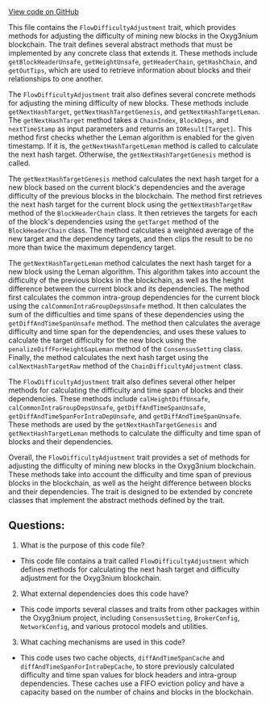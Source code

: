 [View code on GitHub](https://github.com/alephium/alephium/flow/src/main/scala/org/alephium/flow/core/FlowDifficultyAdjustment.scala)

This file contains the `FlowDifficultyAdjustment` trait, which provides methods for adjusting the difficulty of mining new blocks in the Oxyg3nium blockchain. The trait defines several abstract methods that must be implemented by any concrete class that extends it. These methods include `getBlockHeaderUnsafe`, `getHeightUnsafe`, `getHeaderChain`, `getHashChain`, and `getOutTips`, which are used to retrieve information about blocks and their relationships to one another.

The `FlowDifficultyAdjustment` trait also defines several concrete methods for adjusting the mining difficulty of new blocks. These methods include `getNextHashTarget`, `getNextHashTargetGenesis`, and `getNextHashTargetLeman`. The `getNextHashTarget` method takes a `ChainIndex`, `BlockDeps`, and `nextTimeStamp` as input parameters and returns an `IOResult[Target]`. This method first checks whether the Leman algorithm is enabled for the given timestamp. If it is, the `getNextHashTargetLeman` method is called to calculate the next hash target. Otherwise, the `getNextHashTargetGenesis` method is called.

The `getNextHashTargetGenesis` method calculates the next hash target for a new block based on the current block's dependencies and the average difficulty of the previous blocks in the blockchain. The method first retrieves the next hash target for the current block using the `getNextHashTargetRaw` method of the `BlockHeaderChain` class. It then retrieves the targets for each of the block's dependencies using the `getTarget` method of the `BlockHeaderChain` class. The method calculates a weighted average of the new target and the dependency targets, and then clips the result to be no more than twice the maximum dependency target.

The `getNextHashTargetLeman` method calculates the next hash target for a new block using the Leman algorithm. This algorithm takes into account the difficulty of the previous blocks in the blockchain, as well as the height difference between the current block and its dependencies. The method first calculates the common intra-group dependencies for the current block using the `calCommonIntraGroupDepsUnsafe` method. It then calculates the sum of the difficulties and time spans of these dependencies using the `getDiffAndTimeSpanUnsafe` method. The method then calculates the average difficulty and time span for the dependencies, and uses these values to calculate the target difficulty for the new block using the `penalizeDiffForHeightGapLeman` method of the `ConsensusSetting` class. Finally, the method calculates the next hash target using the `calNextHashTargetRaw` method of the `ChainDifficultyAdjustment` class.

The `FlowDifficultyAdjustment` trait also defines several other helper methods for calculating the difficulty and time span of blocks and their dependencies. These methods include `calHeightDiffUnsafe`, `calCommonIntraGroupDepsUnsafe`, `getDiffAndTimeSpanUnsafe`, `getDiffAndTimeSpanForIntraDepUnsafe`, and `getDiffAndTimeSpanUnsafe`. These methods are used by the `getNextHashTargetGenesis` and `getNextHashTargetLeman` methods to calculate the difficulty and time span of blocks and their dependencies.

Overall, the `FlowDifficultyAdjustment` trait provides a set of methods for adjusting the difficulty of mining new blocks in the Oxyg3nium blockchain. These methods take into account the difficulty and time span of previous blocks in the blockchain, as well as the height difference between blocks and their dependencies. The trait is designed to be extended by concrete classes that implement the abstract methods defined by the trait.
## Questions: 
 1. What is the purpose of this code file?
- This code file contains a trait called `FlowDifficultyAdjustment` which defines methods for calculating the next hash target and difficulty adjustment for the Oxyg3nium blockchain.

2. What external dependencies does this code have?
- This code imports several classes and traits from other packages within the Oxyg3nium project, including `ConsensusSetting`, `BrokerConfig`, `NetworkConfig`, and various protocol models and utilities.

3. What caching mechanisms are used in this code?
- This code uses two cache objects, `diffAndTimeSpanCache` and `diffAndTimeSpanForIntraDepCache`, to store previously calculated difficulty and time span values for block headers and intra-group dependencies. These caches use a FIFO eviction policy and have a capacity based on the number of chains and blocks in the blockchain.